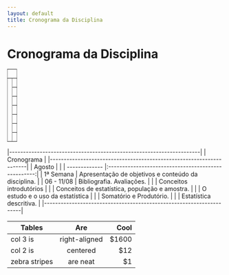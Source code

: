 ```yaml
---
layout: default
title: Cronograma da Disciplina
---
```


<div class="post">
	<h1 class="pageTitle">Cronograma da Disciplina</h1>
	
<style type="text/css">
.tg  {border-collapse:collapse;border-spacing:0;}
.tg td{font-family:Arial, sans-serif;font-size:14px;padding:10px 5px;border-style:solid;border-width:1px;overflow:hidden;word-break:normal;border-color:black;}
.tg th{font-family:Arial, sans-serif;font-size:14px;font-weight:normal;padding:10px 5px;border-style:solid;border-width:1px;overflow:hidden;word-break:normal;border-color:black;}
.tg .tg-l711{border-color:inherit}
</style>
<table class="tg">
  <tr>
    <th class="tg-l711" colspan="2"></th>
  </tr>
  <tr>
    <td class="tg-l711" rowspan="7"></td>
    <td class="tg-l711"></td>
  </tr>
  <tr>
    <td class="tg-l711"></td>
  </tr>
  <tr>
    <td class="tg-l711"></td>
  </tr>
  <tr>
    <td class="tg-l711"></td>
  </tr>
  <tr>
    <td class="tg-l711"></td>
  </tr>
  <tr>
    <td class="tg-l711"></td>
  </tr>
  <tr>
    <td class="tg-l711"></td>
  </tr>
</table>	

|---------------------------------------------------------------------| 
|                             Cronograma                              |
|---------------------------------------------------------------------| 
| Agosto        |                                                     |
| ------------- |:---------------------------------------------------:|
| 1ª Semana     | Apresentação de objetivos e conteúdo da disciplina. |
| 06 - 11/08    | Bibliografia. Avaliações.                           |
|               | Conceitos introdutórios                             |
|               | Conceitos de estatística, população e amostra.      |
|               | O estudo e o uso da estatística                     |
|               | Somatório e Produtório.                             |
|               | Estatística descritiva.                             |
|---------------------------------------------------------------------| 

| Tables        | Are           | Cool  |
| ------------- |:-------------:| -----:|
| col 3 is      | right-aligned | $1600 |
| col 2 is      | centered      |   $12 |
| zebra stripes | are neat      |    $1 |

